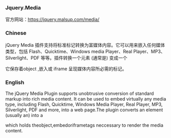 ### Jquery.Media
官方网站：https://jquery.malsup.com/media/

### Chinese
jQuery Media 插件支持将标准标记转换为富媒体内容。它可以用来嵌入任何媒体类型，包括 Flash、Quicktime、Windows media Player、Real Player、MP3、Silverlight、PDF 等等。插件转换一个元素 (通常是<a>) 变成一个 <div> 它保存着object ,嵌入或 iframe 呈现媒体内容所必需的标记。

### English
The jQuery Media Plugin supports unobtrusive conversion of standard markup into rich media content. It can be used to embed virtually any media type, including Flash, Quicktime, Windows Media Player, Real Player, MP3, Silverlight, PDF and more, into a web page.The plugin converts an element (usually an<a>) into a<div>which holds theobject,embedoriframetags neccessary to render the media content.
